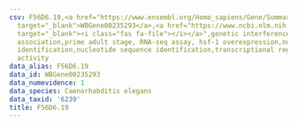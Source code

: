 ```yaml
---
csv: F56D6.19,<a href="https://www.ensembl.org/Homo_sapiens/Gene/Summary?db=core;g=WBGene00235293"
  target="_blank">WBGene00235293</a>,<a href="https://www.ncbi.nlm.nih.gov/pubmed/30894454"
  target="_blank"><i class="fas fa-file"></i></a>",genetic interference,functional
  association,prime adult stage, RNA-seq assay, hsf-1 overexpression,nucleotide sequence
  identification,nucleotide sequence identification,transcriptional regulation,up-regulates
  activity
data_alias: F56D6.19
data_id: WBGene00235293
data_numevidence: 1
data_species: Caenorhabditis elegans
data_taxid: '6239'
title: F56D6.19
---
```

